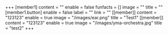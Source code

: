 +++
[member1]
content = ""
enable = false
funfacts = []
image = ""
title = ""
[member1.button]
enable = false
label = ""
link = ""
[[member]]
content = "123123"
enable = true
image = "/images/ear.png"
title = "Test1"
[[member]]
content = "123123"
enable = true
image = "/images/yma-orchestra.jpg"
title = "test2"
+++
